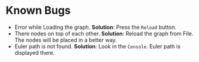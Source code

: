 # Known Bugs
* Error while Loading the graph. **Solution**: Press the `Reload` button.
* There nodes on top of each other. **Solution**: Reload the graph from File. The nodes will be placed in a better way.
* Euler path is not found. **Solution**: Look in the `Console`. Euler path is displayed there.